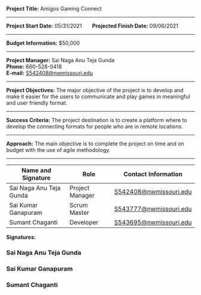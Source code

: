 **Project Title:** Amigos Gaming Connect<br>

<hr/>

**Project Start Date:** 05/31/2021 &nbsp;&nbsp;&nbsp;&nbsp;&nbsp; **Projected Finish Date:** 09/06/2021

<hr/>

**Budget Information:** $50,000

<hr/>

**Project Manager:** Sai Naga Anu Teja Gunda <br>
**Phone:** 660-528-0418  
**E-mail:** S542408@nwmissouri.edu 

<hr/>

**Project Objectives:** The major objective of the project is to develop and make it easier for the users to communicate and play games in meaningful and user friendly format.

<hr/>

**Success Criteria:** The project destination is to create a platform where to develop the connecting formats for people who are in remote locations. 

<hr/>

**Approach:** The main objective is to complete the project on time and on budget with the use of agile methodology. 

<hr/>

| Name and Signature | Role | Contact Information |
| ------------------ | ---- | ------------------- |
| Sai Naga Anu Teja Gunda | Project Manager | S542408@nwmissouri.edu |
| Sai Kumar Ganapuram | Scrum Master | S543777@nwmissouri.edu |
| Sumant Chaganti | Developer | S543695@nwmissouri.edu |

**Signatures:**

### Sai Naga Anu Teja Gunda

### Sai Kumar Ganapuram 

### Sumant Chaganti

